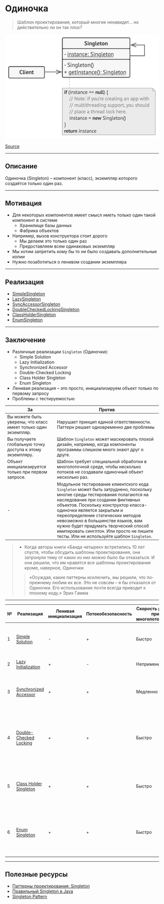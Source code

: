 # Одиночка

> Шаблон проектирования, который многие ненавидят… но действительно ли он так плох?

![builder.png](../_images/singleton.png)

[Source](https://refactoring.guru/design-patterns/singleton)

---

## Описание

Одиночка (Singleton) – компонент (класс), экземпляр которого создаётся только один раз.

---

## Мотивация

- Для некоторых компонентов имеет смысл иметь только один такой компонент в системе
    - Хранилище базы данных
    - Фабрика объектов
- Например, вызов конструктора стоит дорого
    - Мы делаем это только один раз
    - Предоставляем всем одинаковых экземпляр
- Мы хотим запретить кому бы то ни было создавать дополнительные копии
- Нужно позаботиться о ленивом создании экземпляра

---

## Реализация

- [SimpleSingleton](SimpleSingleton.java)
- [LazySingleton](LazySingleton.java)
- [SyncAccessorSingleton](SyncAccessorSingleton.java)
- [DoubleCheckedLockingSingleton](DoubleCheckedLockingSingleton.java)
- [ClassHolderSingleton](ClassHolderSingleton.java)
- [EnumSingleton](EnumSingleton.java)

---

## Заключение

- Различные реализации `Singleton` (Одиночки):
    - Simple Solution
    - Lazy Initialization
    - Synchronized Accessor
    - Double-Checked Locking
    - Class Holder Singleton
    - Enum Singleton
- Ленивая реализация – это просто, инициализируем объект только по первому запросу
- Проблемы с тестируемостью

| За                                                             | Против                                                                                                                                                                                                                                                                                                                                                                                                                                         |
|----------------------------------------------------------------|------------------------------------------------------------------------------------------------------------------------------------------------------------------------------------------------------------------------------------------------------------------------------------------------------------------------------------------------------------------------------------------------------------------------------------------------|
| Вы можете быть уверены, что класс имеет только один экземпляр. | Нарушает принцип единой ответственности. Паттерн решает одновременно две проблемы                                                                                                                                                                                                                                                                                                                                                              |
| Вы получаете глобальную точку доступа к этому экземпляру.      | Шаблон `Singleton` может маскировать плохой дизайн, например, когда компоненты программы слишком много знают друг о друге.                                                                                                                                                                                                                                                                                                                     |
| Объект инициализируется только при первом запросе.             | Шаблон требует специальной обработки в многопоточной среде, чтобы несколько потоков не создавали одиночный объект несколько раз.                                                                                                                                                                                                                                                                                                               |
| -                                                              | Модульное тестирование клиентского кода `Singleton` может быть затруднено, поскольку многие среды тестирования полагаются на наследование при создании фиктивных объектов. Поскольку конструктор класса-одиночки является закрытым и переопределение статических методов невозможно в большинстве языков, вам нужно будет придумать творческий способ имитировать синглтон. Или просто не пишите тесты. Или не используйте шаблон `Singleton`. |

> - Когда авторы книги «Банда четырех» встретились 10 лет спустя, чтобы обсудить шаблоны проектирования,
    они затронули тему от каких из них можно было бы отказаться. И они решили, что им нравятся все шаблоны
    проектирования кроме, наверное, _Одиночки_.
> > «Осуждая, какие паттерны исключить, мы решили, что по-прежнему любим их все.
> > (Но не совсем – я бы отказался от Одиночки. Его использование почти всегда приводит к плохому коду.» Эрих Гамма

---

| № | Реализация                                                   | Ленивая инициализация | Потокобезопасность | Скорость работы при многопоточности | Когда использовать?                                                                                                         |
|---|--------------------------------------------------------------|-----------------------|--------------------|-------------------------------------|-----------------------------------------------------------------------------------------------------------------------------|
| 1 | [Simple Solution](SimpleSingleton.java)                      | -                     | +                  | Быстро                              | Никогда. Либо когда не важна ленивая инициализация. Но лучше никогда.                                                       |
| 2 | [Lazy Initialization](LazySingleton.java)                    | +                     | -                  | Неприменимо                         | Всегда, когда не нужна многопоточность                                                                                      |
| 3 | [Synchronized Accessor](SyncAccessorSingleton.java)          | +                     | +                  | Медленно                            | Никогда. Либо когда скорость работы при многопоточности не имеет значения. Но лучше никогда.                                |
| 4 | [Double-Checked Locking](DoubleCheckedLockingSingleton.java) | +                     | +                  | Быстро                              | В редких случаях, когда нужно обрабатывать исключения при создании `Singleton`. (когда неприменим `Class Holder Singleton`) |
| 5 | [Class Holder Singleton](ClassHolderSingleton.java)          | +                     | +                  | Быстро                              | Всегда, когда нужна многопоточность и есть гарантия, что объект `Singleton` класса будет создан без проблем.                |
| 6 | [Enum Singleton](EnumSingleton.java)                         | +                     | +                  | Быстро                              | Всегда, когда требуется простая, надежная и безопасная реализация `Singleton` без необходимости наследования.               |

---

## Полезные ресурсы

- [Паттерны проектирования: Singleton](https://javarush.com/groups/posts/2365-patternih-proektirovanija-singleton)
- [Правильный Singleton в Java](https://habr.com/ru/articles/129494/)
- [Singleton Pattern](https://www.oodesign.com/singleton-pattern)
